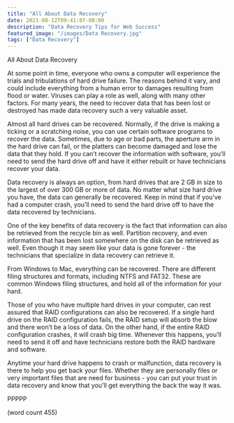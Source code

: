 ```yaml
---
title: "All About Data Recovery"
date: 2021-08-12T09:41:07-08:00
description: "Data Recovery Tips for Web Success"
featured_image: "/images/Data Recovery.jpg"
tags: ["Data Recovery"]
---
```


All About Data Recovery

At some point in time, everyone who owns a computer will experience the trials and tribulations of hard drive failure.  The reasons behind it vary, and could include everything from a human error to damages resulting from flood or water.  Viruses can play a role as well, along with many other factors.  For many years, the need to recover data that has been lost or destroyed has made data recovery such a very valuable asset.

Almost all hard drives can be recovered.  Normally, if the drive is making a ticking or a scratching noise, you can use certain software programs to recover the data.  Sometimes, due to age or bad parts, the aperture arm in the hard drive can fail, or the platters can become damaged and lose the data that they hold.  If you can’t recover the information with software, you’ll need to send the hard drive off and have it either rebuilt or have technicians recover your data.

Data recovery is always an option, from hard drives that are 2 GB in size to the largest of over 300    GB or more of data.  No matter what size hard drive you have, the data can generally be recovered.  Keep in mind that if you’ve had a computer crash, you’ll need to send the hard drive off to have the data recovered by technicians.

One of the key benefits of data recovery is the fact that information can also be retrieved from the recycle bin as well.  Partition recovery, and even information that has been lost somewhere on the disk can be retrieved as well.  Even though it may seem like your data is gone forever - the technicians that specialize in data recovery can retrieve it.

From Windows to Mac, everything can be recovered.  There are different filing structures and formats, including NTFS and FAT32.  These are common Windows filing structures, and hold all of the information for your hard. 

Those of you who have multiple hard drives in your computer, can rest assured that RAID configurations can also be recovered.  If a single hard drive on the RAID configuration fails, the RAID setup will absorb the blow and there won’t be a loss of data.  On the other hand, if the entire RAID configuration crashes, it will crash big time.  Whenever this happens, you’ll need to send it off and have technicians restore both the RAID hardware and software.

Anytime your hard drive happens to crash or malfunction, data recovery is there to help you get back your files.  Whether they are personally files or very important files that are need for business - you can put your trust in data recovery and know that you’ll get everything the back the way it was.

PPPPP

(word count 455)
